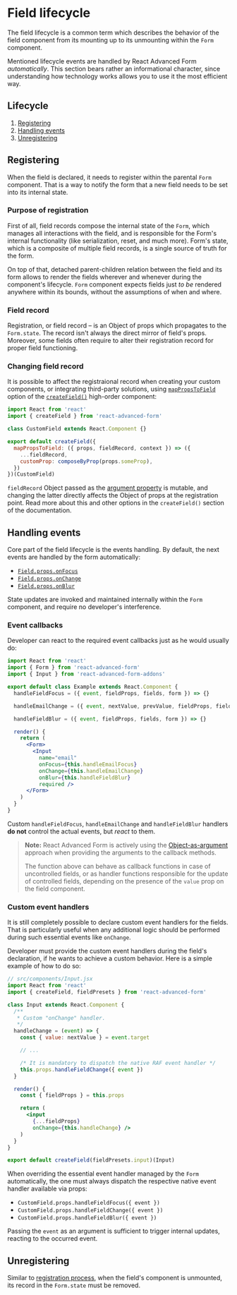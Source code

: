 # Field lifecycle

The field lifecycle is a common term which describes the behavior of the field component from its mounting up to its unmounting within the `Form` component.

Mentioned lifecycle events are handled by React Advanced Form _automatically_. This section bears rather an informational character, since understanding how technology works allows you to use it the most efficient way.

## Lifecycle

1. [Registering](field-lifecycle.md#registering)
2. [Handling events](field-lifecycle.md#handling-events)
3. [Unregistering](field-lifecycle.md#unregistering)

## Registering

When the field is declared, it needs to register within the parental `Form` component. That is a way to notify the form that a new field needs to be set into its internal state.

### Purpose of registration

First of all, field records compose the internal state of the `Form`, which manages all interactions with the field, and is responsible for the Form's internal functionality \(like serialization, reset, and much more\). Form's state, which is a composite of multiple field records, is a single source of truth for the form.

On top of that, detached parent-children relation between the field and its form allows to render the fields wherever and whenever during the component's lifecycle. `Form` component expects fields just _to be_ rendered anywhere within its bounds, without the assumptions of when and where.

### Field record

Registration, or field record – is an Object of props which propagates to the `Form.state`. The record isn't always the direct mirror of field's props. Moreover, some fields often require to alter their registration record for proper field functioning.

### Changing field record

It is possible to affect the registraional record when creating your custom components, or integrating third-party solutions, using [`mapPropsToField`](../hoc/create-field/#mapPropsToField) option of the [`createField()`](../hoc/create-field/) high-order component:

```jsx
import React from 'react'
import { createField } from 'react-advanced-form'

class CustomField extends React.Component {}

export default createField({
  mapPropsToField: ({ props, fieldRecord, context }) => ({
    ...fieldRecord,
    customProp: composeByProp(props.someProp),
  })
})(CustomField)
```

`fieldRecord` Object passed as the [argument property](argument-properties.md) is mutable, and changing the latter directly affects the Object of props at the registration point. Read more about this and other options in the `createField()` section of the documentation.

## Handling events

Core part of the field lifecycle is the events handling. By default, the next events are handled by the form automatically:

* [`Field.props.onFocus`](../components/field/callbacks/onfocus.md)
* [`Field.props.onChange`](../components/field/callbacks/onchange.md)
* [`Field.props.onBlur`](../components/field/callbacks/onblur.md)

State updates are invoked and maintained internally within the `Form` component, and require no developer's interference.

### Event callbacks

Developer can react to the required event callbacks just as he would usually do:

```jsx
import React from 'react'
import { Form } from 'react-advanced-form'
import { Input } from 'react-advanced-form-addons'

export default class Example extends React.Component {
  handleFieldFocus = ({ event, fieldProps, fields, form }) => {}

  handleEmailChange = ({ event, nextValue, prevValue, fieldProps, fields, form }) => {}

  handleFieldBlur = ({ event, fieldProps, fields, form }) => {}

  render() {
    return (
      <Form>
        <Input
          name="email"
          onFocus={this.handleEmailFocus}
          onChange={this.handleEmailChange}
          onBlur={this.handleFieldBlur}
          required />
      </Form>
    )
  }
}
```

Custom `handleFieldFocus`, `handleEmailChange` and `handleFieldBlur` handlers **do not** control the actual events, but _react_ to them.

> **Note:** React Advanced Form is actively using the [Object-as-argument](argument-properties.md) approach when providing the arguments to the callback methods.
>
> The function above can behave as callback functions in case of uncontrolled fields, or as handler functions responsible for the update of controlled fields, depending on the presence of the `value` prop on the field component.

### Custom event handlers

It is still completely possible to declare custom event handlers for the fields. That is particularly useful when any additional logic should be performed during such essential events like `onChange`.

Developer must provide the custom event handlers during the field's declaration, if he wants to achieve a custom behavior. Here is a simple example of how to do so:

```jsx
// src/components/Input.jsx
import React from 'react'
import { createField, fieldPresets } from 'react-advanced-form'

class Input extends React.Component {
  /**
   * Custom "onChange" handler.
   */
  handleChange = (event) => {
    const { value: nextValue } = event.target

    // ...

    /* It is mandatory to dispatch the native RAF event handler */
    this.props.handleFieldChange({ event })
  }

  render() {
    const { fieldProps } = this.props

    return (
      <input
        {...fieldProps}
        onChange={this.handleChange} />
    )
  }
}

export default createField(fieldPresets.input)(Input)
```

When overriding the essential event handler managed by the `Form` automatically, the one must always dispatch the respective native event handler available via props:

* `CustomField.props.handleFieldFocus({ event })`
* `CustomField.props.handleFieldChange({ event })`
* `CustomField.props.handleFieldBlur({ event })`

Passing the `event` as an argument is sufficient to trigger internal updates, reacting to the occurred event.

## Unregistering

Similar to [registration process](field-lifecycle.md#registering), when the field's component is unmounted, its record in the `Form.state` must be removed.

